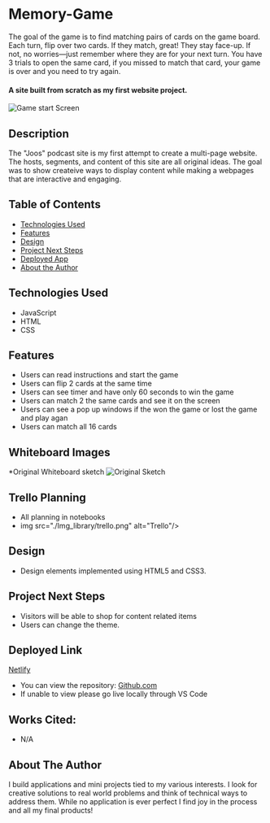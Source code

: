 # Memory-Game
The goal of the game is to find matching pairs of cards on the game board. Each turn, flip over two cards. If they match, great! They stay face-up. If not, no worries—just remember where they are for your next turn. You have 3 trials to open the same card, if you missed to match that card, your game is over and you need to try again. 

#### A site built from scratch as my first website project.
<img src="./Img_library/Start.png" alt="Game start Screen"/>

## Description
The "Joos" podcast site is my first attempt to create a multi-page website. The hosts, segments, and content of this site are all original ideas. The goal was to show createive ways to display content while making a webpages that are interactive and engaging.

## Table of Contents
* [Technologies Used](#technologiesused)
* [Features](#features)
* [Design](#design)
* [Project Next Steps](#nextsteps)
* [Deployed App](#deployment)
* [About the Author](#author)

## <a name="technologiesused"></a>Technologies Used
* JavaScript
* HTML
* CSS


## Features
* Users can read instructions and start the game
* Users can flip 2 cards at the same time
* Users can see timer and have only 60 seconds to win the game
* Users can match 2 the same cards and see it on the screen 
* Users can see a pop up windows if the won the game or lost the game and play agan 
* Users can match all 16 cards
  
## Whiteboard Images
*Original Whiteboard sketch
<img src="./img_library/miro.jpg" alt="Original Sketch"/>

## Trello Planning
* All planning in notebooks
* img src="./Img_library/trello.png" alt="Trello"/>

## <a name="design"></a>Design
* Design elements implemented using HTML5 and CSS3. 


## <a name="nextsteps"></a>Project Next Steps
* Visitors will be able to shop for content related items
* Users can change the theme.

## <a name="deployment"></a>Deployed Link
[Netlify](https://thejoospod.netlify.app)

* You can view the repository:
[Github.com](https://github.com/Gr8ness21/joosPodcast)
* If unable to view please go live locally through VS Code
    
## Works Cited:
* N/A


## <a name="author"></a>About The Author
I build applications and mini projects tied to my various interests. I look for creative solutions to real world problems and think of technical ways to address them. While no application is ever perfect I find joy in the process and all my final products!
